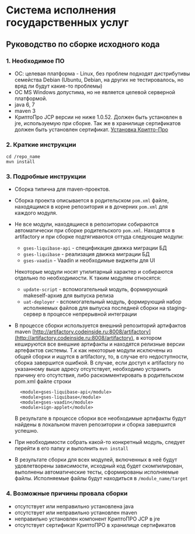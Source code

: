 # Система исполнения государственных услуг

## Руководство по сборке исходного кода

### 1. Необходимое ПО

* ОС: целевая платформа - Linux, без проблем подходят дистрибутивы семейства Debian (Ubuntu, Debian, на других не тестировалось, но вряд ли будут какие-то проблемы) 
* ОС MS Windows допустима, но не является целевой серверной платформой.
* java 6, 7
* maven 3
* КриптоПро JCP версии не ниже 1.0.52. Должен быть установлен в jre, используемую при сборке. Так же в хранилище сертификатов должен быть установлен сертификат. [Установка Крипто-Про](https://github.com/CodeInside/siu/wiki/Крипто-Про#Установка)

### 2. Краткие инструкции

    cd /repo_name
    mvn install

### 3. Подробные инструкции
* Сборка типична для maven-проектов. 
* Сборка проекта описывается в родительском `pom.xml` файле, находящимся в корне репозитория и в дочерних `pom.xml` для каждого модуля.
* Не все модули, находящиеся в репозитории собираются автоматически при сборке родительского `pom.xml`. Находятся в artifactory и при сборке подтягиваются оттуда следующие модули:
	* `gses-liquibase-api` - спецификация движка миграции БД
	* `gses-liquibase` - реализация движка миграции БД
	* `gses-vaadin` - Vaadin и необходимые виджеты для UI
	
	Некоторые модули носят утилитарный характер и собираются отдельно по необходимости. К таким модулям относятся:

	* `update-script` - вспомогательный модуль, формирующий makeself-архив для выпуска релиза
	* `uat-deployer` - вспомогательный модуль, формирующий набор исполняемых файлов для выпуска последней сборки на staging-сервер в процессе непрерывной интеграции
* В процессе сборки используется внешний репозиторий артифактов maven [http://artifactory.codeinside.ru:8008/artifactory](http://artifactory.codeinside.ru:8008/artifactory), в котором кешируются все внешние артифакты и находятся релизные версии артефактов системы. Т.к как некоторые модули исключены из общей сборки и ищутся в artifactory, то, в случае его недоступности, сборка завершится ошибкой. В случае, если доступ к artifactory по указанному выше адресу отсутствует, необходимо устранить причину его отсутствия, либо раскомментировать в родительском pom.xml файле строки 
        
		<module>gses-liquibase-api</module>
        <module>gses-liquibase</module>
        <module>gses-vaadin</module>
        <module>sign-applet</module> 

  В результате в процессе сборки все необходимые артифакты будут найдены в локальном maven 	репозитории и сборка завершится успешно.
* При необходимости собрать какой-то конкретный модуль, следует перейти в его папку и выполнить 
		`mvn install`
* В результате сборки для всех модулей, включенных в неё будут удовлетворены зависимости, исходный код будет скомпилирован, выполнены автоматические тесты, сформированы исполняемые файлы. Исполняемые файлы будут находиться в `/module_name/target`

### 4. Возможные причины провала сборки
* отсутствует или неправильно установлена java
* отсутствует или неправильно установлен maven
* неправильно установлен компонент КриптоПРО JCP в jre
* отсутствует сертификат КриптоПРО в хранилище сертификатов
